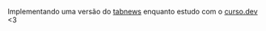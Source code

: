 Implementando uma versão do [tabnews](https://www.tabnews.com.br/) enquanto estudo com o [curso.dev](https://curso.dev/) <3 